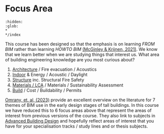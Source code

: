 # Focus Area

```{toctree}
:hidden:
:glob:
*
*/index
```
This course has been designed so that the emphasis is on learning _FROM BIM_ rather than learning _HOWTO BIM_ [(McGinley & Krijnen, 2021)]. We know that we learn better when we are studying things that interest us. What area of building engineering knowledge are you most curious about?

1. [Architecture] / Fire evacuation / Acoustics
2. [Indoor] & Energy / Acoustic / Daylight
3. [Structure] inc. Structural Fire Safety
4. [Materials / LCA] / Materials / Sustainability Assessment
5. [Build] / Cost / Buildability / Permits

[Omrany, et. al, (2023)] provide an excellent overview on the literature for 7 themes of BIM use in the early design stages of tall buildings. In this course we have reduced this to 6 focus areas above that represent the areas of interest from previous versions of the course. They also link to subjects in [Advanced Building Design] and hopefully reflect areas of interest that you have for your specialisation tracks / study lines and or thesis subjects.

[(McGinley & Krijnen, 2021)]: https://itc.scix.net/paper/w78-2021-paper-070
[Omrany, et. al, (2023)]: https://www.sciencedirect.com/science/article/pii/S0926580523001942#s0020
[Structure]: .././Focus/Structure
[Materials / LCA]: .././Focus/Sustainability
[Indoor]: .././Focus/Indoor
[Build]: .././Focus/Build
[Architecture]: .././Focus/Architecture
[Advanced Building Design]: /41946/
